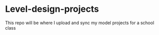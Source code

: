 # Level-design-projects
This repo will be where I upload and sync my model projects for a school class
